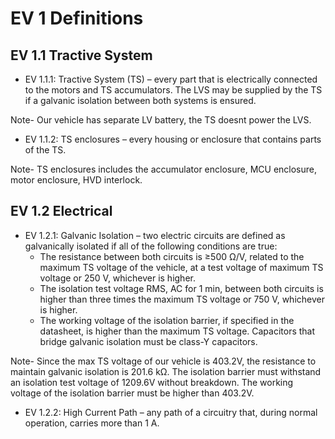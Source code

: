 # EV 1 Definitions

## EV 1.1 Tractive System

* EV 1.1.1: Tractive System (TS) – every part that is electrically connected to the motors and TS
accumulators. The LVS may be supplied by the TS if a galvanic isolation between both
systems is ensured.

Note- Our vehicle has separate LV battery, the TS doesnt power the LVS.

* EV 1.1.2: TS enclosures – every housing or enclosure that contains parts of the TS.

Note- TS enclosures includes the accumulator enclosure, MCU enclosure, motor enclosure, HVD interlock.

## EV 1.2 Electrical

* EV 1.2.1: Galvanic Isolation – two electric circuits are defined as galvanically isolated if all of the
following conditions are true:
    - The resistance between both circuits is ≥500 Ω/V, related to the maximum TS voltage
of the vehicle, at a test voltage of maximum TS voltage or 250 V, whichever is higher.
    - The isolation test voltage RMS, AC for 1 min, between both circuits is higher than
three times the maximum TS voltage or 750 V, whichever is higher.
    - The working voltage of the isolation barrier, if specified in the datasheet, is higher than
the maximum TS voltage.
Capacitors that bridge galvanic isolation must be class-Y capacitors.

Note- Since the max TS voltage of our vehicle is 403.2V, the resistance to maintain galvanic isolation is 201.6 kΩ. The isolation barrier must withstand an isolation test voltage of 1209.6V without breakdown. The working voltage of the isolation barrier must be higher than 403.2V.

* EV 1.2.2: High Current Path – any path of a circuitry that, during normal operation, carries more than
1 A.
